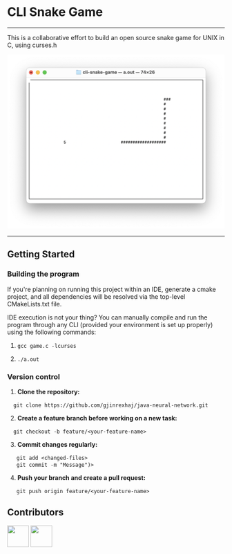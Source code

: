 # CLI Snake Game

---

This is a collaborative effort to build an open source snake game 
for UNIX in C, using curses.h

<img src="readme-docs/image.png" alt="User Interface" width="800"/>

---

## Getting Started

### **Building the program**
If you're planning on running this project within an IDE, generate a
cmake project, and all dependencies will be resolved via the top-level
CMakeLists.txt file.

IDE execution is not your thing? You can manually compile and run the program
through any CLI (provided your environment is set up properly) using the following commands:

1) ```gcc game.c -lcurses```

2) ```./a.out```

### **Version control**

1. **Clone the repository:**
```shell
  git clone https://github.com/gjinrexhaj/java-neural-network.git
```
2. **Create a feature branch before working on a new task:**
```shell
  git checkout -b feature/<your-feature-name>
```
3. **Commit changes regularly:**
```shell
   git add <changed-files>
   git commit -m "Message")>
```
4. **Push your branch and create a pull request:**
```shell
   git push origin feature/<your-feature-name>
```

## Contributors
<a href="https://github.com/tylerk4brown"><img src="https://github.com/tylerk4brown.png" width="50" height="50"></a>
<a href="https://github.com/gjinrexhaj"><img src="https://github.com/gjinrexhaj.png" width="50" height="50"></a>
